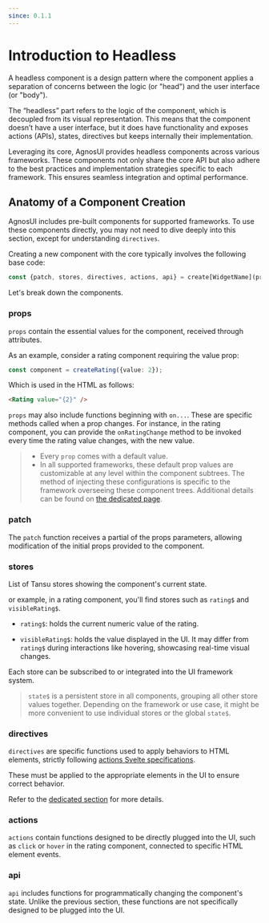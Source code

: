 ```yaml
---
since: 0.1.1
---
```


# Introduction to Headless

A headless component is a design pattern where the component applies a separation of concerns between the logic (or "head") and the user interface (or "body").

The “headless” part refers to the logic of the component, which is decoupled from its visual representation. This means that the component doesn’t have a user interface, but it does have functionality and exposes actions (APIs), states, directives but keeps internally their implementation.

Leveraging its core, AgnosUI provides headless components across various frameworks. These components not only share the core API but also adhere to the best practices and implementation strategies specific to each framework. This ensures seamless integration and optimal performance.

## Anatomy of a Component Creation

AgnosUI includes pre-built components for supported frameworks. To use these components directly, you may not need to dive deeply into this section, except for understanding `directives`.

Creating a new component with the core typically involves the following base code:

```typescript
const {patch, stores, directives, actions, api} = create[WidgetName](props);
```

Let's break down the components.

### props

`props` contain the essential values for the component, received through attributes.

As an example, consider a rating component requiring the value prop:

```typescript
const component = createRating({value: 2});
```

Which is used in the HTML as follows:

```html
<Rating value="{2}" />
```

`props` may also include functions beginning with `on...`. These are specific methods called when a prop changes. For instance, in the rating component, you can provide the `onRatingChange` method to be invoked every time the rating value changes, with the new value.

> - Every `prop` comes with a default value.
> - In all supported frameworks, these default prop values are customizable at any level within the component subtrees. The method of injecting these configurations is specific to the framework overseeing these component trees. Additional details can be found on [the dedicated page](01-Configuration.md).

### patch

The `patch` function receives a partial of the props parameters, allowing modification of the initial props provided to the component.

### stores

List of Tansu stores showing the component's current state.

or example, in a rating component, you'll find stores such as `rating$` and `visibleRating$`.

- `rating$`: holds the current numeric value of the rating.

- `visibleRating$`: holds the value displayed in the UI. It may differ from `rating$` during interactions like hovering, showcasing real-time visual changes.

Each store can be subscribed to or integrated into the UI framework system.

> `state$` is a persistent store in all components, grouping all other store values together. Depending on the framework or use case, it might be more convenient to use individual stores or the global `state$`.

### directives

`directives` are specific functions used to apply behaviors to HTML elements, strictly following [actions Svelte specifications](https://svelte.dev/docs/svelte-action).

These must be applied to the appropriate elements in the UI to ensure correct behavior.

Refer to the [dedicated section](03-Directives.md) for more details.

### actions

`actions` contain functions designed to be directly plugged into the UI, such as `click` or `hover` in the rating component, connected to specific HTML element events.

### api

`api` includes functions for programmatically changing the component's state. Unlike the previous section, these functions are not specifically designed to be plugged into the UI.
